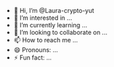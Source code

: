 - 👋 Hi, I’m @Laura-crypto-yut
- 👀 I’m interested in ...
- 🌱 I’m currently learning ...
- 💞️ I’m looking to collaborate on ...
- 📫 How to reach me ...
- 😄 Pronouns: ...
- ⚡ Fun fact: ...

<!---
Laura-crypto-yut/Laura-crypto-yut is a ✨ special ✨ repository because its `README.md` (this file) appears on your GitHub profile.
You can click the Preview link to take a look at your changes.
--->
